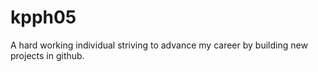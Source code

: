 # kpph05
A hard working individual striving to advance my career by building new projects in github.
